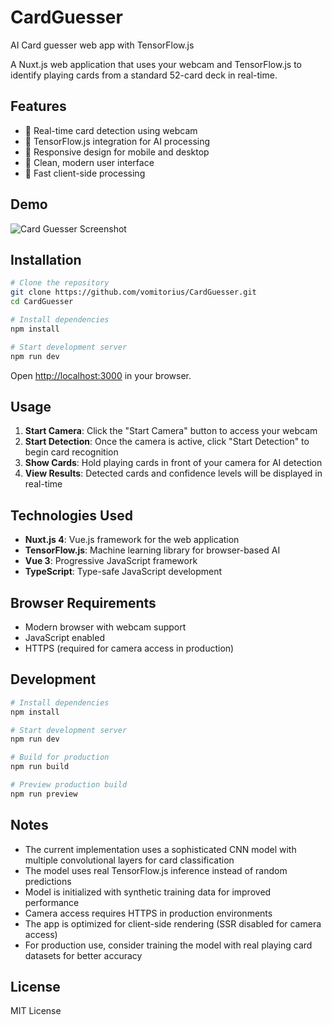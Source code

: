 # CardGuesser
AI Card guesser web app with TensorFlow.js

A Nuxt.js web application that uses your webcam and TensorFlow.js to identify playing cards from a standard 52-card deck in real-time.

## Features

- 🎯 Real-time card detection using webcam
- 🧠 TensorFlow.js integration for AI processing
- 📱 Responsive design for mobile and desktop
- 🎨 Clean, modern user interface
- 🚀 Fast client-side processing

## Demo

![Card Guesser Screenshot](https://github.com/user-attachments/assets/858733da-d10a-43cf-9905-e2c452d09fa4)

## Installation

```bash
# Clone the repository
git clone https://github.com/vomitorius/CardGuesser.git
cd CardGuesser

# Install dependencies
npm install

# Start development server
npm run dev
```

Open [http://localhost:3000](http://localhost:3000) in your browser.

## Usage

1. **Start Camera**: Click the "Start Camera" button to access your webcam
2. **Start Detection**: Once the camera is active, click "Start Detection" to begin card recognition
3. **Show Cards**: Hold playing cards in front of your camera for AI detection
4. **View Results**: Detected cards and confidence levels will be displayed in real-time

## Technologies Used

- **Nuxt.js 4**: Vue.js framework for the web application
- **TensorFlow.js**: Machine learning library for browser-based AI
- **Vue 3**: Progressive JavaScript framework
- **TypeScript**: Type-safe JavaScript development

## Browser Requirements

- Modern browser with webcam support
- JavaScript enabled
- HTTPS (required for camera access in production)

## Development

```bash
# Install dependencies
npm install

# Start development server
npm run dev

# Build for production
npm run build

# Preview production build
npm run preview
```

## Notes

- The current implementation uses a sophisticated CNN model with multiple convolutional layers for card classification
- The model uses real TensorFlow.js inference instead of random predictions
- Model is initialized with synthetic training data for improved performance
- Camera access requires HTTPS in production environments
- The app is optimized for client-side rendering (SSR disabled for camera access)
- For production use, consider training the model with real playing card datasets for better accuracy

## License

MIT License